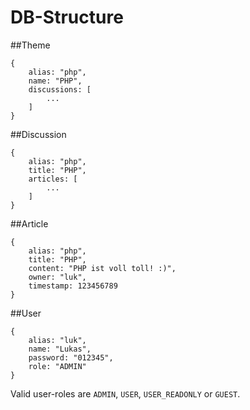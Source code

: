 # DB-Structure

##Theme
```
{
	alias: "php",
	name: "PHP",
	discussions: [
		...
	]
}
```

##Discussion
```
{
	alias: "php",
	title: "PHP",
	articles: [
		...
	]
}
```

##Article
```
{
	alias: "php",
	title: "PHP",
	content: "PHP ist voll toll! :)",
	owner: "luk",
	timestamp: 123456789
}
```

##User
```
{
	alias: "luk",
	name: "Lukas",
	password: "012345",
	role: "ADMIN"
}
```
Valid user-roles are `ADMIN`, `USER`, `USER_READONLY` or `GUEST`.